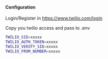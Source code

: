 #### Configuration
Login/Register in https://www.twilio.com/login

Copy you twilio access and pass to .env

```bash
TWILIO_SID=xxxxx
TWILIO_AUTH_TOKEN=xxxxx
TWILIO_VERIFY_SID=xxxxx
TWILIO_FROM_NUMBER=xxxxx
```
